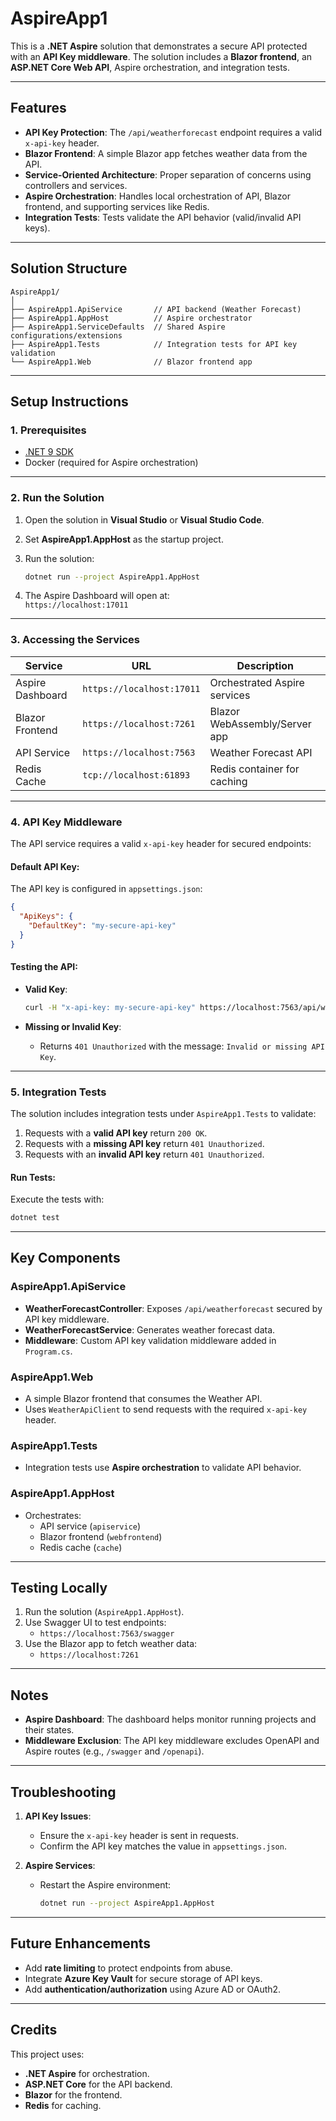 # **AspireApp1**

This is a **.NET Aspire** solution that demonstrates a secure API protected with an **API Key middleware**. The solution includes a **Blazor frontend**, an **ASP.NET Core Web API**, Aspire orchestration, and integration tests.

---

## **Features**

- **API Key Protection**: The `/api/weatherforecast` endpoint requires a valid `x-api-key` header.
- **Blazor Frontend**: A simple Blazor app fetches weather data from the API.
- **Service-Oriented Architecture**: Proper separation of concerns using controllers and services.
- **Aspire Orchestration**: Handles local orchestration of API, Blazor frontend, and supporting services like Redis.
- **Integration Tests**: Tests validate the API behavior (valid/invalid API keys).

---

## **Solution Structure**

```plaintext
AspireApp1/
│
├── AspireApp1.ApiService       // API backend (Weather Forecast)
├── AspireApp1.AppHost          // Aspire orchestrator
├── AspireApp1.ServiceDefaults  // Shared Aspire configurations/extensions
├── AspireApp1.Tests            // Integration tests for API key validation
└── AspireApp1.Web              // Blazor frontend app
```

---

## **Setup Instructions**

### **1. Prerequisites**

- [.NET 9 SDK](https://dotnet.microsoft.com/download)
- Docker (required for Aspire orchestration)

---

### **2. Run the Solution**

1. Open the solution in **Visual Studio** or **Visual Studio Code**.
2. Set **AspireApp1.AppHost** as the startup project.
3. Run the solution:
   ```bash
   dotnet run --project AspireApp1.AppHost
   ```

4. The Aspire Dashboard will open at:  
   `https://localhost:17011`

---

### **3. Accessing the Services**

| **Service**        | **URL**                                | **Description**                              |
|---------------------|---------------------------------------|---------------------------------------------|
| Aspire Dashboard    | `https://localhost:17011`            | Orchestrated Aspire services                |
| Blazor Frontend     | `https://localhost:7261`             | Blazor WebAssembly/Server app               |
| API Service         | `https://localhost:7563`             | Weather Forecast API                        |
| Redis Cache         | `tcp://localhost:61893`              | Redis container for caching                 |

---

### **4. API Key Middleware**

The API service requires a valid `x-api-key` header for secured endpoints:

#### **Default API Key**:
The API key is configured in `appsettings.json`:

```json
{
  "ApiKeys": {
    "DefaultKey": "my-secure-api-key"
  }
}
```

#### **Testing the API**:

- **Valid Key**:
   ```bash
   curl -H "x-api-key: my-secure-api-key" https://localhost:7563/api/weatherforecast
   ```

- **Missing or Invalid Key**:
   - Returns `401 Unauthorized` with the message: `Invalid or missing API Key`.

---

### **5. Integration Tests**

The solution includes integration tests under `AspireApp1.Tests` to validate:

1. Requests with a **valid API key** return `200 OK`.
2. Requests with a **missing API key** return `401 Unauthorized`.
3. Requests with an **invalid API key** return `401 Unauthorized`.

#### **Run Tests**:

Execute the tests with:

```bash
dotnet test
```

---


## **Key Components**

### **AspireApp1.ApiService**
- **WeatherForecastController**: Exposes `/api/weatherforecast` secured by API key middleware.
- **WeatherForecastService**: Generates weather forecast data.
- **Middleware**: Custom API key validation middleware added in `Program.cs`.

### **AspireApp1.Web**
- A simple Blazor frontend that consumes the Weather API.
- Uses `WeatherApiClient` to send requests with the required `x-api-key` header.

### **AspireApp1.Tests**
- Integration tests use **Aspire orchestration** to validate API behavior.

### **AspireApp1.AppHost**
- Orchestrates:
  - API service (`apiservice`)
  - Blazor frontend (`webfrontend`)
  - Redis cache (`cache`)

---

## **Testing Locally**

1. Run the solution (`AspireApp1.AppHost`).
2. Use Swagger UI to test endpoints:
   - `https://localhost:7563/swagger`
3. Use the Blazor app to fetch weather data:
   - `https://localhost:7261`

---

## **Notes**

- **Aspire Dashboard**: The dashboard helps monitor running projects and their states.
- **Middleware Exclusion**: The API key middleware excludes OpenAPI and Aspire routes (e.g., `/swagger` and `/openapi`).

---

## **Troubleshooting**

1. **API Key Issues**:
   - Ensure the `x-api-key` header is sent in requests.
   - Confirm the API key matches the value in `appsettings.json`.

2. **Aspire Services**:
   - Restart the Aspire environment:
     ```bash
     dotnet run --project AspireApp1.AppHost
     ```

---

## **Future Enhancements**

- Add **rate limiting** to protect endpoints from abuse.
- Integrate **Azure Key Vault** for secure storage of API keys.
- Add **authentication/authorization** using Azure AD or OAuth2.

---

## **Credits**

This project uses:
- **.NET Aspire** for orchestration.
- **ASP.NET Core** for the API backend.
- **Blazor** for the frontend.
- **Redis** for caching.

